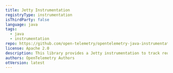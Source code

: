 ```yaml
---
title: Jetty Instrumentation
registryType: instrumentation
isThirdParty: false
language: java
tags:
  - java
  - instrumentation
repo: https://github.com/open-telemetry/opentelemetry-java-instrumentation/tree/main/instrumentation/jetty-8.0
license: Apache 2.0
description: This library provides a Jetty instrumentation to track requests through OpenTelemetry.
authors: OpenTelemetry Authors
otVersion: latest
---
```

